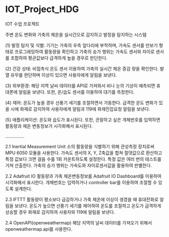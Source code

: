 # IOT_Project_HDG
IOT 수업 프로젝트

주변 온도 변화와 가축의 체온을 실시간으로 감지하고 발정을 탐지하는 시스템

(1) 발정 탐지 및 식별: 기기는 가축의 우측 앞다리에 부착하며, 가속도 센서를 만보기 형태로 프로그래밍하여 활동량을 확인하고 가축의 승가 행위는 가속도 센서와 자이로 센서를 조합하여 평균값보다 급격하게 높을 경우로 판단한다.

(2) 건강 상태: 비접촉식 온도 센서 이용하여 가축의 실시간 체온 증감 량을 확인한다. 발열 유무를 판단하며 이상이 있으면 사용자에게 알림을 보낸다.

(3) 외부환경: 해당 지역 날씨 데이터를 API로 가져와서 비나 눈의 기상이 예측되면 휴대폰에 알림을 보낸다. 또한, 온/습도 센서를 이용하여 대기를 측정한다. 

(4) 제어: 온도가 높을 경우 선풍기 세기를 조절하면서 가동한다. 급격한 온도 변화가 있을 시에 화재로 감지하여 사용자에게 알림과 119에 화재진압요청 알림을 보낸다.

(5) 애플리케이션: 온도와 습도가 표시된다. 또한, 관찰하고 싶은 개체번호를 입력하면 활동량과 체온 변동정보가 시각화해서 표시된다. 

...............

2.1 Inertial Measurement Unit
소의 활동량을 식별하기 위해 관성측정 장치로써 MPU 6050 모듈을 사용한다. 가속도 센서의 X, Y, Z축값을 합쳐 절댓값으로 환산하고 특정 값보다 크면 걸음 수를 1회 카운트하도록 설정한다. 특정 값은 여러 번의 테스트를 거쳐 산출한다. 가축의 승가 행위는 가속도와 자이로센서값을 활용하여 판별한다.

  2.2 Adafruit IO
활동량과 가축 체온변동정보를 Adafruit IO Dashboard를 이용하여 시각화해서 표시한다. 
개체번호는 입력하거나 controller bar를 이용하여 조절할 수 있도록 설계한다.

  2.3 IFTTT
활동량이 평소보다 급감하거나 가축 체온에 이상이 생겼을 때 휴대전화로 알림을 보낸다.
온도가 높으면 선풍기 세기를 제어하여 온도를 조절하고 온도가 급격하게 상승할 경우 화재로 감지하여 사용자와 119에 알림을 보낸다. 

  2.4 OpenAPI(openweathermap)
해당 지역의 날씨 데이터를 가져오기 위해서 openweathermap.api를 사용한다.
